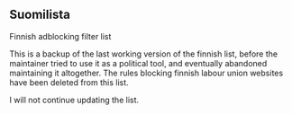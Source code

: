## Suomilista

Finnish adblocking filter list

This is a backup of the last working version of the finnish list, before the maintainer tried to use it as a political tool, and eventually abandoned maintaining it altogether.
The rules blocking finnish labour union websites have been deleted from this list.

I will not continue updating the list.
